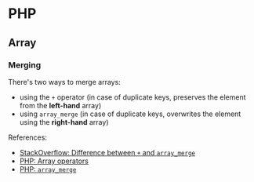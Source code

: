 # PHP

## Array

### Merging

There's two ways to merge arrays:

* using the `+` operator (in case of duplicate keys, preserves the element from the **left-hand** array)
* using `array_merge` (in case of duplicate keys, overwrites the element using the **right-hand** array)

References:

* [StackOverflow: Difference between `+` and `array_merge`](http://stackoverflow.com/a/2140094/3437428)
* [PHP: Array operators](http://php.net/manual/en/language.operators.array.php)
* [PHP: `array_merge`](http://php.net/manual/en/function.array-merge.php)
